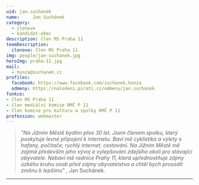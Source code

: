 ```yaml
---
uid: jan.suchanek
name:     Jan Suchánek
category:
  - clenove
  - kandidat-obec
description: člen MS Praha 11 
teamDescription:
  clenove: člen MS Praha 11
img: people/jan-suchanek.jpg
heroImg: praha-11.jpg
mail:
  - honza@suchanek.cz
profiles:
  facebook: https://www.facebook.com/suchanek.honza
  odmeny: https://nalodeni.pirati.cz/odmeny/jan.suchanek
funkce: 
- člen MS Praha 11
- člen mediální komise RMČ P 11
- člen komise pro kulturu a spolky RMČ P 11
profession: webmaster
---
```



>*"Na Jižním Městě bydlím přes 30 let. Jsem členem spolku, který poskytuje levné připojení k internetu. Baví mě cyklistika a výlety s hafany, počítače, rychlý internet, cestování. Na Jižním Městě mě zajímá především jeho vývoj a vylepšování zdejšího okolí pro stávající obyvatele. Nebaví mě radnice Prahy 11, která upřednostňuje zájmy úzkého kruhu osob před zájmy obyvatelstva a chtěl bych prosadit změnu k lepšímu"* , Jan Suchánek.



---
